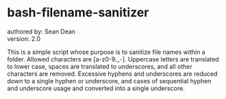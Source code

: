 # bash-filename-sanitizer  
authored by: Sean Dean  
version: 2.0  

This is a simple script whose purpose is to sanitize file names within a folder.  Allowed characters are \[a-z0-9.\_-].  Uppercase letters are translated to lower case, spaces are translated to underscores, and all other characters are removed.  Excessive hyphens and underscores are reduced down to a single hyphen or underscore, and cases of sequential hyphen and underscore usage and converted into a single underscore.
